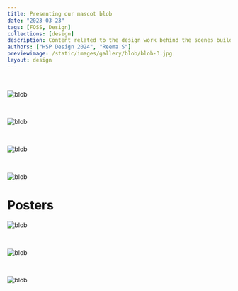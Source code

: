 ```yaml
---
title: Presenting our mascot blob
date: "2023-03-23"
tags: [FOSS, Design]
collections: [design]
description: Content related to the design work behind the scenes building our mascot blob
authors: ["HSP Design 2024", "Reema S"]
previewimage: /static/images/gallery/blob/blob-3.jpg
layout: design
---
```


<div class="img-grid">

<br>

![blob](/static/images/gallery/blob/blob-1.jpg)

<br>

![blob](/static/images/gallery/blob/blob-2.jpg)

<br>

![blob](/static/images/gallery/blob/blob-3.jpg)

<br>

![blob](/static/images/gallery/blob/blob-4.jpg)

</div>

# Posters

<div class="img-grid">


![blob](/static/images/gallery/blob/blob-fosstalks.jpg)

<br>

![blob](/static/images/gallery/blob/blob-dock1.jpg)

<br>

![blob](/static/images/gallery/blob/blob-dock2.jpg)

<br>

</div>
